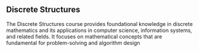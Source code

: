
## Discrete Structures

The Discrete Structures course provides foundational knowledge in discrete mathematics and its applications in computer science, information systems, and related fields. It focuses on mathematical concepts that are fundamental for problem-solving and algorithm design
